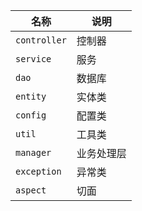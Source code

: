 
| 名称         | 说明       |
| ------------ | ---------- |
| `controller` | 控制器     |
| `service`    | 服务       |
| `dao`        | 数据库     |
| `entity`     | 实体类     |
| `config`     | 配置类     |
| `util`       | 工具类     |
| `manager`    | 业务处理层 |
| `exception`  | 异常类     |
| `aspect`             |        切面    |
